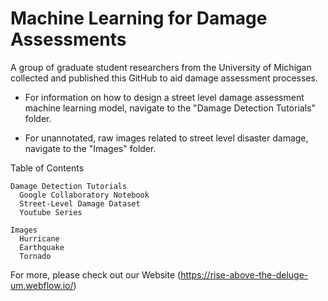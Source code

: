 # Machine Learning for Damage Assessments
A group of graduate student researchers from the University of Michigan collected and published this GitHub to aid damage assessment processes. 

- For information on how to design a street level damage assessment machine learning model, navigate to the "Damage Detection Tutorials" folder.

- For unannotated, raw images related to street level disaster damage, navigate to the "Images" folder.

Table of Contents 

	Damage Detection Tutorials
      Google Collaboratory Notebook
      Street-Level Damage Dataset
      Youtube Series

	Images
      Hurricane
      Earthquake
      Tornado


For more, please check out our Website (https://rise-above-the-deluge-um.webflow.io/)
